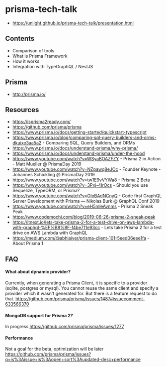 # prisma-tech-talk

-   https://unlight.github.io/prisma-tech-talk/presentation.html

## Contents

-   Comparison of tools
-   What is Prisma Framework
-   How it works
-   Integration with TypeGraphQL / NestJS

## Prisma

-   http://prisma.io/

## Resources

-   https://isprisma2ready.com/
-   https://github.com/prisma/prisma
-   https://www.prisma.io/docs/getting-started/quickstart-typescript
-   https://www.prisma.io/blog/comparing-sql-query-builders-and-orms-dkuixe3aa5a2 - Comparing SQL, Query Builders, and ORMs
-   https://www.prisma.io/docs/understand-prisma/why-prisma/
-   https://www.prisma.io/docs/understand-prisma/under-the-hood
-   https://www.youtube.com/watch?v=WSyaBOAZFZY - Prisma 2 in Action - Matt Mueller @ PrismaDay 2019
-   https://www.youtube.com/watch?v=NZpawq8eJOc - Founder Keynote - Johannes Schickling @ PrismaDay 2019
-   https://www.youtube.com/watch?v=tw1E9vVYWa8 - Prisma 2 Beta
-   https://www.youtube.com/watch?v=3Pxj-4IrOcs - Should you use Sequelize, TypeORM, or Prisma?
-   https://www.youtube.com/watch?v=OloBAdNCnyQ - Code first GraphQL Server Development with Prisma — Nikolas Burk @ GraphQL Conf 2019
-   https://www.youtube.com/watch?v=eH5mleAvnms - Prisma 2 Sneak Peak
-   https://www.codemochi.com/blog/2019-06-26-prisma-2-sneak-peak
-   https://itnext.io/lets-take-prisma-2-for-a-test-drive-on-aws-lambda-with-graphql-%EF%B8%8F-f4be711e93cc - Lets take Prisma 2 for a test drive on AWS Lambda with GraphQL
-   https://medium.com/@abhiaiyer/prisma-client-101-5eed06eee1fa - About Prisma 1

## FAQ

#### What about dynamic provider?

Currently, when generating a Prisma Client, it is specific to a provider (sqlite, postgres or mysql). You cannot reuse the same client and specify a provider which it wasn't generated for. But there is a feature request to do that.
https://github.com/prisma/prisma/issues/1487#issuecomment-633566370

#### MongoDB support for Prisma 2?

In progress
https://github.com/prisma/prisma/issues/1277

#### Performance

Not a goal for the beta, optimization will be later
https://github.com/prisma/prisma/issues?q=is%3Aissue+is%3Aopen+sort%3Aupdated-desc+performance
